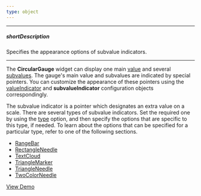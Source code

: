 ```yaml
---
type: object
---
```

---
##### shortDescription
Specifies the appearance options of subvalue indicators.

---
The **CircularGauge** widget can display one main [value](/api-reference/20%20Data%20Visualization%20Widgets/BaseGauge/1%20Configuration/value.md '/Documentation/ApiReference/Data_Visualization_Widgets/dxCircularGauge/Configuration/#value') and several [subvalues](/api-reference/20%20Data%20Visualization%20Widgets/BaseGauge/1%20Configuration/subvalues.md '/Documentation/ApiReference/Data_Visualization_Widgets/dxCircularGauge/Configuration/#subvalues'). The gauge's main value and subvalues are indicated by special pointers. You can customize the appearance of these pointers using the [valueIndicator](/api-reference/20%20Data%20Visualization%20Widgets/35%20dxCircularGauge/1%20Configuration/valueIndicator '/Documentation/ApiReference/Data_Visualization_Widgets/dxCircularGauge/Configuration/valueIndicator/') and **subvalueIndicator** configuration objects correspondingly.

The subvalue indicator is a pointer which designates an extra value on a scale. There are several types of subvalue indicators. Set the required one by using the [type](/api-reference/20%20Data%20Visualization%20Widgets/35%20dxCircularGauge/1%20Configuration/subvalueIndicator/type.md '/Documentation/ApiReference/Data_Visualization_Widgets/dxCircularGauge/Configuration/subvalueIndicator/#type') option, and then specify the options that are specific to this type, if needed. To learn about the options that can be specified for a particular type, refer to one of the following sections.

- [RangeBar](/api-reference/20%20Data%20Visualization%20Widgets/35%20dxCircularGauge/5%20Indicator%20Types/RangeBar '/Documentation/ApiReference/Data_Visualization_Widgets/dxCircularGauge/Indicator_Types/RangeBar/')
- [RectangleNeedle](/api-reference/20%20Data%20Visualization%20Widgets/35%20dxCircularGauge/5%20Indicator%20Types/RectangleNeedle '/Documentation/ApiReference/Data_Visualization_Widgets/dxCircularGauge/Indicator_Types/RectangleNeedle/')
- [TextCloud](/api-reference/20%20Data%20Visualization%20Widgets/35%20dxCircularGauge/5%20Indicator%20Types/TextCloud '/Documentation/ApiReference/Data_Visualization_Widgets/dxCircularGauge/Indicator_Types/TextCloud/')
- [TriangleMarker](/api-reference/20%20Data%20Visualization%20Widgets/35%20dxCircularGauge/5%20Indicator%20Types/TriangleMarker '/Documentation/ApiReference/Data_Visualization_Widgets/dxCircularGauge/Indicator_Types/TriangleMarker/')
- [TriangleNeedle](/api-reference/20%20Data%20Visualization%20Widgets/35%20dxCircularGauge/5%20Indicator%20Types/TriangleNeedle '/Documentation/ApiReference/Data_Visualization_Widgets/dxCircularGauge/Indicator_Types/TriangleNeedle/')
- [TwoColorNeedle](/api-reference/20%20Data%20Visualization%20Widgets/35%20dxCircularGauge/5%20Indicator%20Types/TwoColorNeedle '/Documentation/ApiReference/Data_Visualization_Widgets/dxCircularGauge/Indicator_Types/TwoColorNeedle/')

<a href="http://js.devexpress.com/Demos/WidgetsGallery/#demo/gaugescirculargaugescirculargaugebasicelementsdifferentsubvalueindicatortypes/" class="button orange small fix-width-155" style="margin-right: 20px;" target="_blank">View Demo</a>